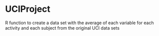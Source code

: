 UCIProject
==========

R function to create a data set with the average of each variable for each activity and each subject from the original UCI data sets
